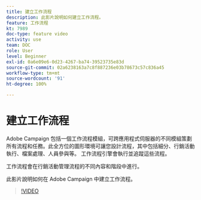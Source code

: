 ```yaml
---
title: 建立工作流程
description: 此影片說明如何建立工作流程。
feature: 工作流程
kt: 7989
doc-type: feature video
activity: use
team: DOC
role: User
level: Beginner
exl-id: 0a6e09e6-0d23-4267-ba74-39523735e83d
source-git-commit: 02a6238163a7c8f887236e03b78673c57c836a45
workflow-type: tm+mt
source-wordcount: '91'
ht-degree: 100%

---
```


# 建立工作流程

Adobe Campaign 包括一個工作流程模組，可跨應用程式伺服器的不同模組策劃所有流程和任務。此全方位的圖形環境可讓您設計流程，其中包括細分、行銷活動執行、檔案處理、人員參與等。 工作流程引擎會執行並追蹤這些流程。

工作流程會在行銷活動管理流程的不同內容和階段中進行。

此影片說明如何在 Adobe Campaign 中建立工作流程。

>[!VIDEO](https://video.tv.adobe.com/v/25559?quality=12)
